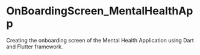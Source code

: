 # OnBoardingScreen_MentalHealthApp
Creating the onboarding screen of the Mental Health Application using Dart and Flutter framework.
